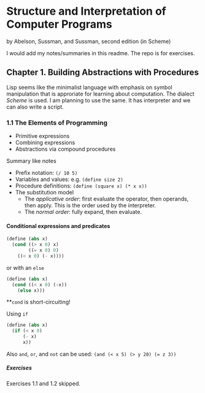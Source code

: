 # Structure and Interpretation of Computer Programs
by Abelson, Sussman, and Sussman, second edition (in Scheme)

I would add my notes/summaries in this readme.  The repo is for exercises.

## Chapter 1. Building Abstractions with Procedures

Lisp seems like the minimalist language with emphasis on symbol
manipulation that is approriate for learning about computation.  The
dialect _Scheme_ is used.  I am planning to use the same.  It has
interpreter and we can also write a script.

### 1.1 The Elements of Programming

 - Primitive expressions
 - Combining expressions
 - Abstractions via compound procedures

Summary like notes

 - Prefix notation: `(/ 10 5)`
 - Variables and values: e.g. `(define size 2)`
 - Procedure definitions: `(define (square x) (* x x))`
 - The substitution model
   - The _applicative order_: first evaluate the operator, then operands, then apply.  This is the order used by the interpreter.
   - The _normal order_: fully expand, then evaluate.
#### Conditional expressions and predicates

```scheme
(define (abs x)
  (cond ((> x 0) x)
        ((= x 0) 0)
	((< x 0) (- x))))
```

or with an `else`

```scheme
(define (abs x)
  (cond ((< x 0) (-x))
  	(else x)))
```
**`cond` is short-circuiting!

Using `if`

```scheme
(define (abs x)
  (if (< x 0)
      (- x)
	  x))
```

Also `and`, `or`, and `not` can be used: `(and (< x 5) (> y 20) (= z 3))`

##### Exercises

Exercises 1.1 and 1.2 skipped.
 
